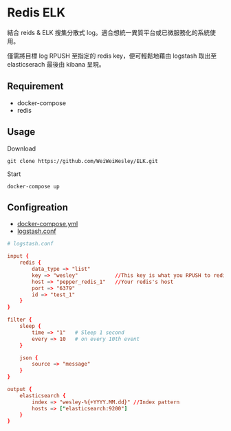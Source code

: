Redis ELK
===

結合 reids & ELK 搜集分散式 log。適合想統一異質平台或已微服務化的系統使用。

僅需將目標 log RPUSH 至指定的 redis key，便可輕鬆地藉由 logstash 取出至 elasticserach 最後由 kibana 呈現。

## Requirement
* docker-compose
* redis

## Usage

Download
```
git clone https://github.com/WeiWeiWesley/ELK.git
```
Start
```
docker-compose up
```

## Configreation
* [docker-compose.yml](https://github.com/WeiWeiWesley/ELK/blob/master/docker-compose.yml)
* [logstash.conf](https://github.com/WeiWeiWesley/ELK/blob/master/logstash/config/logstash.conf)

```conf
# logstash.conf

input {
    redis {
        data_type => "list"
        key => "wesley"            //This key is what you RPUSH to redis
        host => "pepper_redis_1"   //Your redis's host
        port => "6379"
        id => "test_1"
    }
}

filter {
	sleep {
        time => "1"   # Sleep 1 second
        every => 10   # on every 10th event
	}

	json {
        source => "message"
	}
}

output {
	elasticsearch {
		index => "wesley-%{+YYYY.MM.dd}" //Index pattern
		hosts => ["elasticsearch:9200"]
	}
}
```